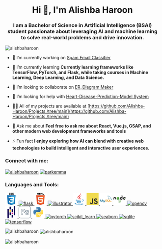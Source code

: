 <h1 align="center">Hi 👋, I'm Alishba Haroon</h1>
<h3 align="center">I am a Bachelor of Science in Artificial Intelligence (BSAI) student passionate about leveraging AI and machine learning to solve real-world problems and drive innovation.</h3>

<p align="left"> <img src="https://komarev.com/ghpvc/?username=alishbaharoon&label=Profile%20views&color=0e75b6&style=flat" alt="alishbaharoon" /> </p>

- 🔭 I’m currently working on [Spam Email Classifier](https://github.com/Alishba-Haroon/Projects./tree/main/Email_Spam_filtering)

- 🌱 I’m currently learning **Currently learning frameworks like TensorFlow, PyTorch, and Flask, while taking courses in Machine Learning, Deep Learning, and Data Science.**

- 👯 I’m looking to collaborate on [ER_Diagram Maker](https://github.com/Alishba-Haroon/Projects./tree/main/ER_Diagram%20Maker)

- 🤝 I’m looking for help with [Heart-Disease-Prediction-Model System](https://github.com/Alishba-Haroon/Projects./tree/main/Heart-Disease-Prediction-Model%20System)

- 👨‍💻 All of my projects are available at [https://github.com/Alishba-Haroon/Projects./tree/main](https://github.com/Alishba-Haroon/Projects./tree/main)

- 💬 Ask me about **Feel free to ask me about React, Vue.js, GSAP, and other modern web development frameworks and tools**

- ⚡ Fun fact **I enjoy exploring how AI can blend with creative web technologies to build intelligent and interactive user experiences.**

<h3 align="left">Connect with me:</h3>
<p align="left">
<a href="https://linkedin.com/in/alishbaharoon" target="blank"><img align="center" src="https://raw.githubusercontent.com/rahuldkjain/github-profile-readme-generator/master/src/images/icons/Social/linked-in-alt.svg" alt="alishbaharoon" height="30" width="40" /></a>
<a href="https://kaggle.com/parkemma" target="blank"><img align="center" src="https://raw.githubusercontent.com/rahuldkjain/github-profile-readme-generator/master/src/images/icons/Social/kaggle.svg" alt="parkemma" height="30" width="40" /></a>
</p>

<h3 align="left">Languages and Tools:</h3>
<p align="left"> <a href="https://www.w3schools.com/css/" target="_blank" rel="noreferrer"> <img src="https://raw.githubusercontent.com/devicons/devicon/master/icons/css3/css3-original-wordmark.svg" alt="css3" width="40" height="40"/> </a> <a href="https://flask.palletsprojects.com/" target="_blank" rel="noreferrer"> <img src="https://www.vectorlogo.zone/logos/pocoo_flask/pocoo_flask-icon.svg" alt="flask" width="40" height="40"/> </a> <a href="https://www.w3.org/html/" target="_blank" rel="noreferrer"> <img src="https://raw.githubusercontent.com/devicons/devicon/master/icons/html5/html5-original-wordmark.svg" alt="html5" width="40" height="40"/> </a> <a href="https://www.adobe.com/in/products/illustrator.html" target="_blank" rel="noreferrer"> <img src="https://www.vectorlogo.zone/logos/adobe_illustrator/adobe_illustrator-icon.svg" alt="illustrator" width="40" height="40"/> </a> <a href="https://www.java.com" target="_blank" rel="noreferrer"> <img src="https://raw.githubusercontent.com/devicons/devicon/master/icons/java/java-original.svg" alt="java" width="40" height="40"/> </a> <a href="https://developer.mozilla.org/en-US/docs/Web/JavaScript" target="_blank" rel="noreferrer"> <img src="https://raw.githubusercontent.com/devicons/devicon/master/icons/javascript/javascript-original.svg" alt="javascript" width="40" height="40"/> </a> <a href="https://www.mysql.com/" target="_blank" rel="noreferrer"> <img src="https://raw.githubusercontent.com/devicons/devicon/master/icons/mysql/mysql-original-wordmark.svg" alt="mysql" width="40" height="40"/> </a> <a href="https://nodejs.org" target="_blank" rel="noreferrer"> <img src="https://raw.githubusercontent.com/devicons/devicon/master/icons/nodejs/nodejs-original-wordmark.svg" alt="nodejs" width="40" height="40"/> </a> <a href="https://opencv.org/" target="_blank" rel="noreferrer"> <img src="https://www.vectorlogo.zone/logos/opencv/opencv-icon.svg" alt="opencv" width="40" height="40"/> </a> <a href="https://pandas.pydata.org/" target="_blank" rel="noreferrer"> <img src="https://raw.githubusercontent.com/devicons/devicon/2ae2a900d2f041da66e950e4d48052658d850630/icons/pandas/pandas-original.svg" alt="pandas" width="40" height="40"/> </a> <a href="https://www.photoshop.com/en" target="_blank" rel="noreferrer"> <img src="https://raw.githubusercontent.com/devicons/devicon/master/icons/photoshop/photoshop-line.svg" alt="photoshop" width="40" height="40"/> </a> <a href="https://www.python.org" target="_blank" rel="noreferrer"> <img src="https://raw.githubusercontent.com/devicons/devicon/master/icons/python/python-original.svg" alt="python" width="40" height="40"/> </a> <a href="https://pytorch.org/" target="_blank" rel="noreferrer"> <img src="https://www.vectorlogo.zone/logos/pytorch/pytorch-icon.svg" alt="pytorch" width="40" height="40"/> </a> <a href="https://scikit-learn.org/" target="_blank" rel="noreferrer"> <img src="https://upload.wikimedia.org/wikipedia/commons/0/05/Scikit_learn_logo_small.svg" alt="scikit_learn" width="40" height="40"/> </a> <a href="https://seaborn.pydata.org/" target="_blank" rel="noreferrer"> <img src="https://seaborn.pydata.org/_images/logo-mark-lightbg.svg" alt="seaborn" width="40" height="40"/> </a> <a href="https://www.sqlite.org/" target="_blank" rel="noreferrer"> <img src="https://www.vectorlogo.zone/logos/sqlite/sqlite-icon.svg" alt="sqlite" width="40" height="40"/> </a> <a href="https://www.tensorflow.org" target="_blank" rel="noreferrer"> <img src="https://www.vectorlogo.zone/logos/tensorflow/tensorflow-icon.svg" alt="tensorflow" width="40" height="40"/> </a> </p>

<p><img align="left" src="https://github-readme-stats.vercel.app/api/top-langs?username=alishbaharoon&show_icons=true&locale=en&layout=compact" alt="alishbaharoon" /></p>

<p>&nbsp;<img align="center" src="https://github-readme-stats.vercel.app/api?username=alishbaharoon&show_icons=true&locale=en" alt="alishbaharoon" /></p>

<p><img align="center" src="https://github-readme-streak-stats.herokuapp.com/?user=alishbaharoon&" alt="alishbaharoon" /></p>
